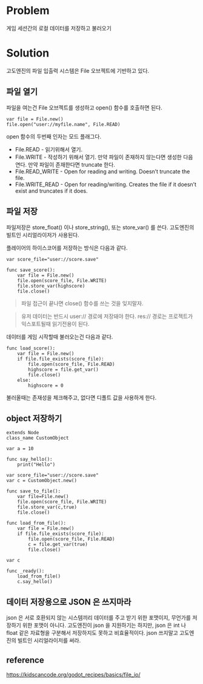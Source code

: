 # Problem

게임 세션간의 로컬 데이터를 저장하고 불러오기

# Solution

고도엔진의 파일 입출력 시스템은 File 오브젝트에 기반하고 있다.

## 파일 열기

파일을 여는건 File 오브젝트를 생성하고 open() 함수를 호출하면 된다.

```
var file = File.new()
file.open("user://myfile.name", File.READ)
```

open 함수의 두번째 인자는 모드 플래그다. 

- File.READ - 읽기위해서 열기.
- File.WRITE - 작성하기 위해서 열기. 만약 파일이 존재하지 않는다면 생성한 다음 연다. 만약 파일이 존재한다면 truncate 한다.
- File.READ_WRITE - Open for reading and writing. Doesn’t truncate the file.
- File.WRITE_READ - Open for reading/writing. Creates the file if it doesn’t exist and truncates if it does.

## 파일 저장

파일저장은 store_float() 이나 store_string(), 또는 store_var() 를 쓴다. 고도엔진의 빌트인 시리얼라이저가 사용된다.

플레이어의 하이스코어를 저장하는 방식은 다음과 같다.

```
var score_file="user://score.save"

func save_score():
    var file = File.new()
    file.open(score_file, File.WRITE)
    file.store_var(highscore)
    file.close()
```

> 파일 접근이 끝나면 close() 함수를 쓰는 것을 잊지말자.

> 유저 데이터는 반드시 user:// 경로에 저장돼야 한다. res:// 경로는 프로젝트가 익스포트될때 읽기전용이 된다.

데이터를 게임 시작할때 불러오는건 다음과 같다.

```
func load_score():
    var file = File.new()
    if file.file_exists(score_file):
        file.open(score_file, File.READ)
        highscore = file.get_var()
        file.close()
    else:
        highscore = 0
```

불러올때는 존재성을 체크해주고, 없다면 디폴트 값을 사용하게 한다.

## object 저장하기

```
extends Node
class_name CustomObject

var a = 10

func say_hello():
    print("Hello")
```

```
var score_file="user://score.save"
var c = CustomObject.new()

func save_to_file():
    var file=File.new()
    file.open(score_file, File.WRITE)
    file.store_var(c,true)
    file.close()

func load_from_file():
    var file = File.new()
    if file.file_exists(score_file):
        file.open(score_file, File.READ)
        c = file.get_var(true)
        file.close()
```

```
var c

func _ready():
    load_from_file()
    c.say_hello()
```

## 데이터 저장용으로 JSON 은 쓰지마라

json 은 서로 호환되지 않는 시스템끼리 데이터를 주고 받기 위한 포맷이지, 무언가를 저장하기 위한 포맷이 아니다. 고도엔진이 json 을 지원하기는 하지만, json 은 int 나 float 같은 자료형을 구분해서 저장하지도 못하고 비효율적이다. json 쓰지말고 고도엔진의 빌트인 시리얼라이저를 써라.

## reference

https://kidscancode.org/godot_recipes/basics/file_io/